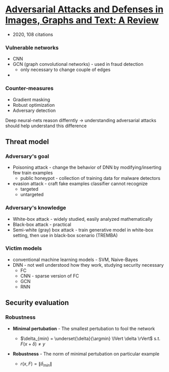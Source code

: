 # [Adversarial Attacks and Defenses in Images, Graphs and Text: A Review](semanticscholar.org/paper/Adversarial-Attacks-and-Defenses-in-Images%2C-Graphs-Xu-Ma/6ad5f1d88534715051c6aba7436d60bdf65337e8)
- 2020, 108 citations

### Vulnerable networks
- CNN
- GCN (graph convolutional networks) - used in fraud detection
    - only necessary to change couple of edges
- 

### Counter-measures
- Gradient masking
- Robust optimization
- Adversary detection


Deep neural-nets reason differntly -> understanding adversarial attacks should help understand this difference

## Threat model
### Adversary's goal
- Poisoning attack - change the behavior of DNN by modifying/inserting few train examples
    - public honeypot - collection of training data for malware detectors
- evasion attack - craft fake examples classifier cannot recognize
    - targeted 
    - untargeted

### Adversary's knowledge
- White-box attack - widely studied, easily analyzed mathematically
- Black-box attack - practical
- Semi-white (gray) box attack - train generative model in white-box setting, then use in black-box scenario (TREMBA)

### Victim models
- conventional machine learning models - SVM, Naive-Bayes
- DNN - not well understood how they work, studying security necessary
    - FC
    - CNN - sparse version of FC
    - GCN
    - RNN


## Security evaluation
### Robustness
- **Minimal pertubation** - The smallest pertubation to fool the network
    - $\delta_{min} = \underset{\delta}{\argmin} \lVert \delta \rVert$ s.t. $F(x + \delta) \neq y$

- **Robustness** - The norm of minimal pertubation on particular example
    - $r(x, F) = \lVert \delta_{min} \rVert$
